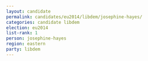 ```yaml
---
layout: candidate
permalink: candidates/eu2014/libdem/josephine-hayes/
categories: candidate libdem
election: eu2014
list-rank: 1
person: josephine-hayes
region: eastern
party: libdem
---
```


